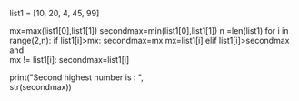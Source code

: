 list1 = [10, 20, 4, 45, 99]

mx=max(list1[0],list1[1])
secondmax=min(list1[0],list1[1])
n =len(list1)
for i in range(2,n):
	if list1[i]>mx:
		secondmax=mx
		mx=list1[i]
	elif list1[i]>secondmax and \
		mx != list1[i]:
		secondmax=list1[i]

print("Second highest number is : ",\
	str(secondmax))
